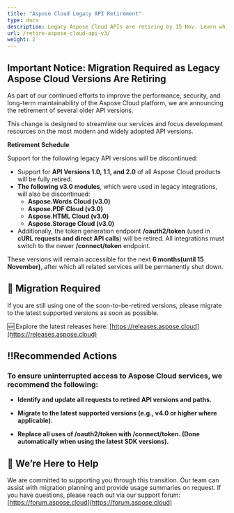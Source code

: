 ```yaml
---
title: "Aspose Cloud Legacy API Retirement"
type: docs
description: Legacy Aspose Cloud APIs are retiring by 15 Nov. Learn which versions are affected and how to migrate to the latest API versions for uninterrupted service.
url: /retire-aspose-cloud-api-v3/
weight: 2
---
```

## Important Notice: Migration Required as Legacy Aspose Cloud Versions Are Retiring

As part of our continued efforts to improve the performance, security, and long-term maintainability of the Aspose Cloud platform, we are announcing the retirement of several older API versions.

This change is designed to streamline our services and focus development resources on the most modern and widely adopted API versions.

**Retirement Schedule**

Support for the following legacy API versions will be discontinued:

* Support for **API Versions 1.0, 1.1, and 2.0** of all Aspose Cloud products will be fully retired.
* **The following v3.0 modules**, which were used in legacy integrations, will also be discontinued:  
  * **Aspose.Words Cloud (v3.0)**  
  * **Aspose.PDF Cloud (v3.0)**  
  * **Aspose.HTML Cloud (v3.0)**  
  * **Aspose.Storage Cloud (v3.0)**  
* Additionally, the token generation endpoint **/oauth2/token** (used in **cURL requests and direct API calls**) will be retired. All integrations must switch to the newer **/connect/token** endpoint.

These versions will remain accessible for the next **6 months(until 15 November)**, after which all related services will be permanently shut down.

## 🔄 Migration Required

If you are still using one of the soon-to-be-retired versions, please migrate to the latest supported versions as soon as possible.

🆕 Explore the latest releases here: [https://releases.aspose.cloud](https://releases.aspose.cloud)

## ‼️Recommended Actions

### To ensure uninterrupted access to Aspose Cloud services, we recommend the following:

* **Identify and update all requests to retired API versions and paths.**

* **Migrate to the latest supported versions (e.g., v4.0 or higher where applicable).**

* **Replace all uses of /oauth2/token with /connect/token. (Done automatically when using the latest SDK versions).**

## 🤝 We’re Here to Help

We are committed to supporting you through this transition. Our team can assist with migration planning and provide usage summaries on request. If you have questions, please reach out via our support forum: [https://forum.aspose.cloud](https://forum.aspose.cloud)

